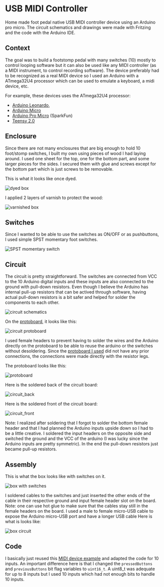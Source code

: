 # USB MIDI Controller

Home made foot pedal native USB MIDI controller device using an Arduino pro micro.
The circuit schematics and drawings were made with Fritzing and the code
with the Arduino IDE.

## Context

The goal was to build a footstomp pedal with many switches (10) mostly to control looping software but it can also
be used like any MIDI controller (as a MIDI instrument, to control recording software). The device preferably had to be
recognized as a real MIDI device so I used an Arduino with a ATmega32U4 processor which can be used to emulate a keyboard,
a midi device, etc.

For example, these devices uses the ATmega32U4 processor:

* [Arduino Leonardo](https://store.arduino.cc/usa/arduino-leonardo-with-headers),
* [Arduino Micro](https://store.arduino.cc/usa/arduino-micro)
* [Arduino Pro Micro](https://www.sparkfun.com/products/12640) (SparkFun)
* [Teensy 2.0](https://www.pjrc.com/teensy/)

## Enclosure

Since there are not many enclosures that are big enough to hold 10 foot/stomp switches, I built my own using pieces of wood I
had laying around. I used one sheet for the top, one for the bottom part, and some larger pieces for the sides. I
secured them with glue and screws except for the bottom part which is just screws to be removable.

This is what it looks like once dyed.

![dyed box](images/box_dyed.jpg)

I applied 2 layers of varnish to protect the wood:

![varnished box](images/box_varnished.jpg)

## Switches

Since I wanted to be able to use the switches as ON/OFF or as pushbuttons, I used simple SPST momentary foot switches.

![SPST momentary switch](images/spst_momentary_switch.png)

## Circuit

The circuit is pretty straightforward. The switches are connected from VCC to the 10 Arduino digital inputs
and these inputs are also connected to the ground with pull-down resistors. Even though I believe the Arduino
has internal pull-up resistors that can be actived through software, having actual pull-down resistors is a bit safer
and helped for solder the components to each other.

![circuit schematics](images/circuit_schematics.png)

On the [protoboard](), it looks like this:

![circuit protoboard](images/circuit_protoboard.png)

I used female headers to prevent having to solder the wires and the Arduino directly on the protoboard to be able to
reuse the arduino or the switches without desoldering. Since 
the [protoboard I used](https://www.amazon.ca/gp/product/B00KNN21Z6/ref=oh_aui_detailpage_o03_s00?ie=UTF8&psc=1)
did not have any prior connections, the connections were made directly with the resistor legs.

The protoboard looks like this:

![protoboard](images/protoboard.png)

Here is the soldered back of the circuit board:

![circuit_back](images/circuit_back.jpg)

Here is the soldered front of the circuit board:

![circuit_front](images/circuit_front.jpg)

Note: I realized after soldering that I forgot to solder the bottom female header and that I had planned the Arduino inputs
upside down so I had to be a little creative. I soldered the input headers on the opposite side and switched the ground
and the VCC of the arduino (I was lucky since the Arduino inputs are pretty symmetric). In the end the pull-down resistors
just became pull-up resistors.

## Assembly

This is what the box looks like with switches on it.

![box with switches](images/box_with_switches.jpg)

I soldered cables to the switches and just inserted the other ends of the cable in their respective ground and input
female header slot on the board. Note: one can use hot glue to make sure that the cables stay still in the female headers
on the board. I used a male to female micro-USB cable to expose the Arduino micro-USB port and have a longer USB cable Here is what is looks like:

![box circuit](images/box_circuit.jpg)

## Code

I basically just reused this [MIDI device example](https://www.arduino.cc/en/Tutorial/MidiDevice) and adapted
the code for 10 inputs. An important difference here is that I changed the `pressedButtons` and `previousButtons` bit flag 
variables to `uint16_t`. A uint8_t was adequate for up to 8 inputs but I used 10 inputs which had not enough bits to handle
10 inputs.



